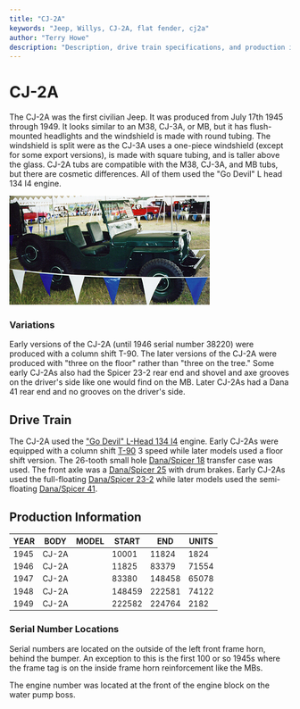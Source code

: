 ```yaml
---
title: "CJ-2A"
keywords: "Jeep, Willys, CJ-2A, flat fender, cj2a"
author: "Terry Howe"
description: "Description, drive train specifications, and production information for the Willys Jeep CJ-2A"
---
```


# CJ-2A

The CJ-2A was the first civilian Jeep. It was produced from July 17th 1945 through 1949. It looks similar to an M38, CJ-3A, or MB, but it has flush-mounted headlights and the windshield is made with round tubing. The windshield is split were as the CJ-3A uses a one-piece windshield (except for some export versions), is made with square tubing, and is taller above the glass. CJ-2A tubs are compatible with the M38, CJ-3A, and MB tubs, but there are cosmetic differences. All of them used the "Go Devil" L head 134 I4 engine.

![1948 CJ-2A passenger side](../img/cj2ap.jpg "1948 CJ-2A passenger side")

### Variations

Early versions of the CJ-2A (until 1946 serial number 38220) were produced with a column shift T-90. The later versions of the CJ-2A were produced with "three on the floor" rather than "three on the tree." Some early CJ-2As also had the Spicer 23-2 rear end and shovel and axe grooves on the driver's side like one would find on the MB. Later CJ-2As had a Dana 41 rear end and no grooves on the driver's side.

## Drive Train

The CJ-2A used the ["Go Devil" L-Head 134 I4](../engine/factory/godevil134.md) engine. Early CJ-2As were equipped with a column shift [T-90](../transmission/factory/t90.md) 3 speed while later models used a floor shift version. The 26-tooth small hole [Dana/Spicer 18](../xfer/factory/d18.md) transfer case was used. The front axle was a [Dana/Spicer 25](../axle/factory/d25.md) with drum brakes. Early CJ-2As used the full-floating [Dana/Spicer 23-2](../axle/factory/s23.md) while later models used the semi-floating [Dana/Spicer 41](../axle/factory/d41.md).

## Production Information

| YEAR | BODY  | MODEL | START  | END    | UNITS |
|------|-------|-------|--------|--------|-------|
| 1945 | CJ-2A |       | 10001  | 11824  | 1824  |
| 1946 | CJ-2A |       | 11825  | 83379  | 71554 |
| 1947 | CJ-2A |       | 83380  | 148458 | 65078 |
| 1948 | CJ-2A |       | 148459 | 222581 | 74122 |
| 1949 | CJ-2A |       | 222582 | 224764 | 2182  |

### Serial Number Locations

Serial numbers are located on the outside of the left front frame horn, behind the bumper. An exception to this is the first 100 or so 1945s where the frame tag is on the inside frame horn reinforcement like the MBs.

The engine number was located at the front of the engine block on the water pump boss.